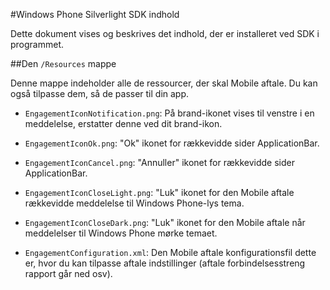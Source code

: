 <properties 
    pageTitle="Windows Phone Silverlight SDK indhold" 
    description="Få mere at vide om indholdet af Windows Phone Silverlight SDK til Azure Mobile aftale"                     
    services="mobile-engagement" 
    documentationCenter="mobile" 
    authors="piyushjo" 
    manager="dwrede"
    editor="" />

<tags 
    ms.service="mobile-engagement" 
    ms.workload="mobile" 
    ms.tgt_pltfrm="mobile-windows-phone"
    ms.devlang="na"
    ms.topic="article"
    ms.date="08/19/2016" 
    ms.author="piyushjo" />
    
#<a name="windows-phone-silverlight-sdk-content"></a>Windows Phone Silverlight SDK indhold

Dette dokument vises og beskrives det indhold, der er installeret ved SDK i programmet.

##<a name="the-resources-folder"></a>Den `/Resources` mappe 

Denne mappe indeholder alle de ressourcer, der skal Mobile aftale. Du kan også tilpasse dem, så de passer til din app.

- `EngagementIconNotification.png`: På brand-ikonet vises til venstre i en meddelelse, erstatter denne ved dit brand-ikon.

- `EngagementIconOk.png`: "Ok" ikonet for rækkevidde sider ApplicationBar.
 
- `EngagementIconCancel.png`: "Annuller" ikonet for rækkevidde sider ApplicationBar.
 
- `EngagementIconCloseLight.png`: "Luk" ikonet for den Mobile aftale rækkevidde meddelelse til Windows Phone-lys tema.
 
- `EngagementIconCloseDark.png`: "Luk" ikonet for den Mobile aftale når meddelelser til Windows Phone mørke temaet.

- `EngagementConfiguration.xml`: Den Mobile aftale konfigurationsfil dette er, hvor du kan tilpasse aftale indstillinger (aftale forbindelsesstreng rapport går ned osv).
 
